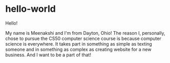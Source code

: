# hello-world

Hello!

My name is Meenakshi and I'm from Dayton, Ohio! The reason I, personally, chose to pursue the CS50 computer science course is because computer science is everywhere. It takes part in something as simple as texting someone and in something as complex as creating website for a new business. And I want to be a part of that!
